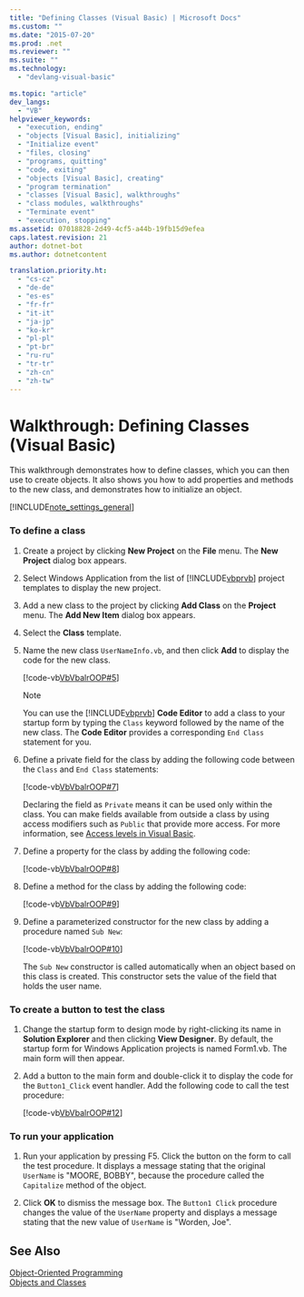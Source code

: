 ```yaml
---
title: "Defining Classes (Visual Basic) | Microsoft Docs"
ms.custom: ""
ms.date: "2015-07-20"
ms.prod: .net
ms.reviewer: ""
ms.suite: ""
ms.technology: 
  - "devlang-visual-basic"

ms.topic: "article"
dev_langs: 
  - "VB"
helpviewer_keywords: 
  - "execution, ending"
  - "objects [Visual Basic], initializing"
  - "Initialize event"
  - "files, closing"
  - "programs, quitting"
  - "code, exiting"
  - "objects [Visual Basic], creating"
  - "program termination"
  - "classes [Visual Basic], walkthroughs"
  - "class modules, walkthroughs"
  - "Terminate event"
  - "execution, stopping"
ms.assetid: 07018828-2d49-4cf5-a44b-19fb15d9efea
caps.latest.revision: 21
author: dotnet-bot
ms.author: dotnetcontent

translation.priority.ht: 
  - "cs-cz"
  - "de-de"
  - "es-es"
  - "fr-fr"
  - "it-it"
  - "ja-jp"
  - "ko-kr"
  - "pl-pl"
  - "pt-br"
  - "ru-ru"
  - "tr-tr"
  - "zh-cn"
  - "zh-tw"
---
```

# Walkthrough: Defining Classes (Visual Basic)
This walkthrough demonstrates how to define classes, which you can then use to create objects. It also shows you how to add properties and methods to the new class, and demonstrates how to initialize an object.  
  
[!INCLUDE[note_settings_general](~/includes/note-settings-general-md.md)]  
  
### To define a class  
  
1.  Create a project by clicking **New Project** on the **File** menu. The **New Project** dialog box appears.  
  
2.  Select Windows Application from the list of [!INCLUDE[vbprvb](../../../../csharp/programming-guide/concepts/linq/includes/vbprvb_md.md)] project templates to display the new project.  
  
3.  Add a new class to the project by clicking **Add Class** on the **Project** menu. The **Add New Item** dialog box appears.  
  
4.  Select the **Class** template.  
  
5.  Name the new class `UserNameInfo.vb`, and then click **Add** to display the code for the new class.  
  
     [!code-vb[VbVbalrOOP#5](../../../../visual-basic/misc/codesnippet/VisualBasic/walkthrough-defining-classes_1.vb)]  
  
    > [!NOTE]
    >  You can use the [!INCLUDE[vbprvb](../../../../csharp/programming-guide/concepts/linq/includes/vbprvb_md.md)] **Code Editor** to add a class to your startup form by typing the `Class` keyword followed by the name of the new class. The **Code Editor** provides a corresponding `End Class` statement for you.  
  
6.  Define a private field for the class by adding the following code between the `Class` and `End Class` statements:  
  
     [!code-vb[VbVbalrOOP#7](../../../../visual-basic/misc/codesnippet/VisualBasic/walkthrough-defining-classes_2.vb)]  
  
     Declaring the field as `Private` means it can be used only within the class. You can make fields available from outside a class by using access modifiers such as `Public` that provide more access. For more information, see [Access levels in Visual Basic](../../../../visual-basic/programming-guide/language-features/declared-elements/access-levels.md).  
  
7.  Define a property for the class by adding the following code:  
  
     [!code-vb[VbVbalrOOP#8](../../../../visual-basic/misc/codesnippet/VisualBasic/walkthrough-defining-classes_3.vb)]  
  
8.  Define a method for the class by adding the following code:  
  
     [!code-vb[VbVbalrOOP#9](../../../../visual-basic/misc/codesnippet/VisualBasic/walkthrough-defining-classes_4.vb)]  
  
9. Define a parameterized constructor for the new class by adding a procedure named `Sub New`:  
  
     [!code-vb[VbVbalrOOP#10](../../../../visual-basic/misc/codesnippet/VisualBasic/walkthrough-defining-classes_5.vb)]  
  
     The `Sub New` constructor is called automatically when an object based on this class is created. This constructor sets the value of the field that holds the user name.  
  
### To create a button to test the class  
  
1.  Change the startup form to design mode by right-clicking its name in **Solution Explorer** and then clicking **View Designer**. By default, the startup form for Windows Application projects is named Form1.vb. The main form will then appear.  
  
2.  Add a button to the main form and double-click it to display the code for the `Button1_Click` event handler. Add the following code to call the test procedure:  
  
     [!code-vb[VbVbalrOOP#12](../../../../visual-basic/misc/codesnippet/VisualBasic/walkthrough-defining-classes_6.vb)]  
  
### To run your application  
  
1.  Run your application by pressing F5. Click the button on the form to call the test procedure. It displays a message stating that the original `UserName` is "MOORE, BOBBY", because the procedure called the `Capitalize` method of the object.  
  
2.  Click **OK** to dismiss the message box. The `Button1 Click` procedure changes the value of the `UserName` property and displays a message stating that the new value of `UserName` is "Worden, Joe".  
  
## See Also  
 [Object-Oriented Programming](http://msdn.microsoft.com/library/1cf6e655-3f30-45f1-9a5d-4a88ca24a1c2)   
 [Objects and Classes](../../../../visual-basic/programming-guide/language-features/objects-and-classes/index.md)
